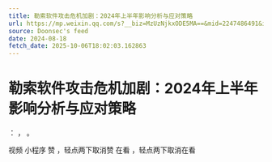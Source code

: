 ```yaml
---
title: 勒索软件攻击危机加剧：2024年上半年影响分析与应对策略
url: https://mp.weixin.qq.com/s?__biz=MzUzNjkxODE5MA==&mid=2247486491&idx=1&sn=acece966b0c4d62ecf6f04bbcbda9e75
source: Doonsec's feed
date: 2024-08-18
fetch_date: 2025-10-06T18:02:03.162863
---
```


# 勒索软件攻击危机加剧：2024年上半年影响分析与应对策略

：
，
。

视频
小程序
赞
，轻点两下取消赞
在看
，轻点两下取消在看